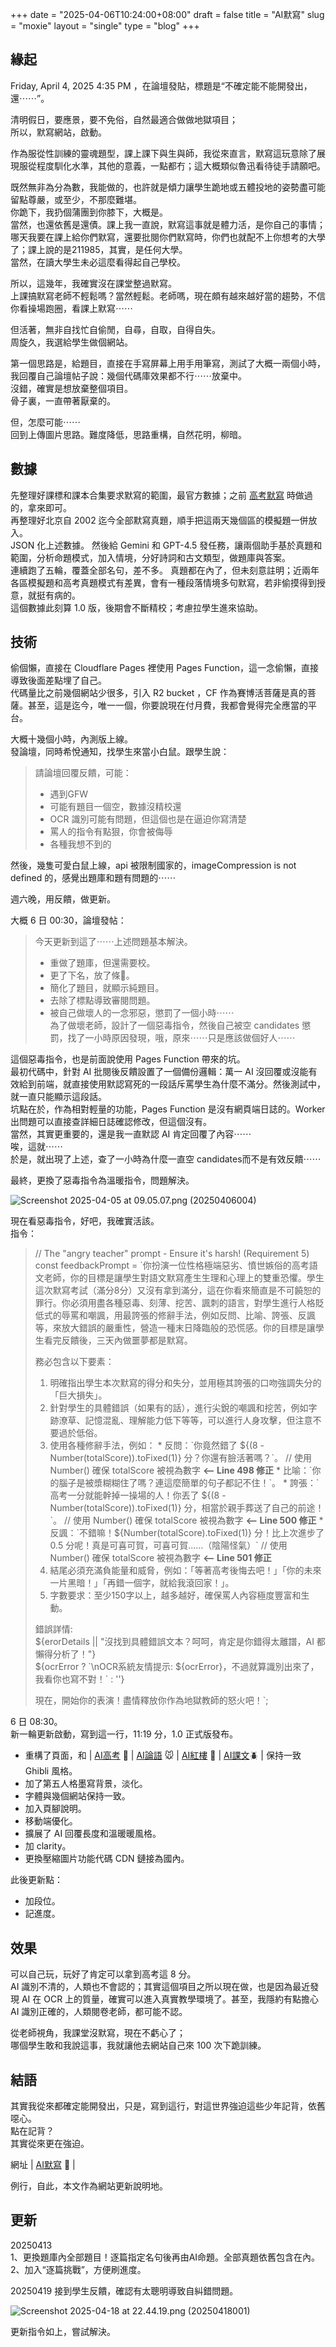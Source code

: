 +++
date = "2025-04-06T10:24:00+08:00"
draft = false
title = "AI默寫"
slug = "moxie"
layout = "single"
type = "blog"
+++

## 緣起

Friday, April 4, 2025 4:35 PM ，在論壇發貼，標題是“不確定能不能開發出，還⋯⋯”。  

清明假日，要應景，要不免俗，自然最適合做做地獄項目；  
所以，默寫網站，啟動。  

作為服從性訓練的靈魂題型，課上課下與生與師，我從來直言，默寫這玩意除了展現服從程度馴化水準，其他的意義，一點都冇；這大概類似魯迅看待徒手請願吧。  

既然無非為分為數，我能做的，也許就是傾力讓學生跪地或五體投地的姿勢盡可能留點尊嚴，或至少，不那麼難堪。  
你跪下，我扔個蒲團到你膝下，大概是。  
當然，也還依舊是還債。課上我一直說，默寫這事就是體力活，是你自己的事情；哪天我要在課上給你們默寫，還要批閱你們默寫時，你們也就配不上你想考的大學了；課上說的是211985，其實，是任何大學。  
當然，在讀大學生未必這麼看得起自己學校。


所以，這幾年，我確實沒在課堂整過默寫。  
上課搞默寫老師不輕鬆嗎？當然輕鬆。老師嗎，現在頗有越來越好當的趨勢，不信你看操場跑圈，看課上默寫⋯⋯

但活著，無非自找忙自偷閒，自尋，自取，自得自失。  
周旋久，我選給學生做個網站。


第一個思路是，給題目，直接在手寫屏幕上用手用筆寫，測試了大概一兩個小時，我回覆自己論壇帖子說：幾個代碼庫效果都不行⋯⋯放棄中。  
沒錯，確實是想放棄整個項目。  
骨子裏，一直帶著厭棄的。  


但，怎麼可能⋯⋯   
回到上傳圖片思路。難度降低，思路重構，自然花明，柳暗。  

## 數據 

先整理好課標和課本合集要求默寫的範圍，最官方數據；之前 <a href="https://mf.bdfz.net" target="_blank">高考默寫</a> 時做過的，拿來即可。  
再整理好北京自 2002 迄今全部默寫真題，順手把這兩天幾個區的模擬題一併放入。  
JSON 化上述數據。
然後給 Gemini 和 GPT-4.5 發任務，讓兩個助手基於真題和範圍，分析命題模式，加入情境，分好詩詞和古文類型，做題庫與答案。  
連續跑了五輪，覆蓋全部名句，差不多。
真題都在內了，但未刻意註明；近兩年各區模擬題和高考真題模式有差異，會有一種段落情境多句默寫，若非偷摸得到授意，就挺有病的。  
這個數據此刻算 1.0 版，後期會不斷精校；考慮拉學生進來協助。  

## 技術

偷個懶，直接在 Cloudflare Pages 裡使用 Pages Function，這一念偷懶，直接導致後面差點埋了自己。  
代碼量比之前幾個網站少很多，引入 R2 bucket ，CF 作為賽博活菩薩是真的菩薩。甚至，這是迄今，唯一一個，你要說現在付月費，我都會覺得完全應當的平台。  

大概十幾個小時，內測版上線。  
發論壇，同時希悅通知，找學生來當小白鼠。跟學生說：

> 請論壇回覆反饋，可能：
> * 遇到GFW
> * 可能有題目一個空，數據沒精校還
> * OCR 識別可能有問題，但這個也是在逼迫你寫清楚
> * 罵人的指令有點狠，你會被侮辱
> * 各種我想不到的

然後，幾隻可愛白鼠上線，api 被限制國家的，imageCompression is not defined 的，感覺出題庫和題有問題的⋯⋯
  
週六晚，用反饋，做更新。 

大概 6 日 00:30，論壇發帖：

> 今天更新到這了⋯⋯上述問題基本解決。
> * 重做了題庫，但還需要校。
> * 更了下名，放了條🐶。
> * 簡化了題目，就顯示純題目。
> * 去除了標點導致審閱問題。
> * 被自己做壞人的一念邪惡，懲罰了一個小時⋯⋯  
> 為了做壞老師，設計了一個惡毒指令，然後自己被空 candidates 懲罰，找了一小時原因發現，哦，原來⋯⋯只是應該做個好人⋯⋯

這個惡毒指令，也是前面說使用 Pages Function 帶來的坑。  
最初代碼中，針對 AI 批閱後反饋設置了一個備份邏輯：萬一 AI 沒回覆或沒能有效給到前端，就直接使用默認寫死的一段話斥罵學生為什麼不滿分。然後測試中，就一直只能顯示這段話。  
坑點在於，作為相對輕量的功能，Pages Function 是沒有網頁端日誌的。Worker 出問題可以直接查詳細日誌確認修改，但這個沒有。  
當然，其實更重要的，還是我一直默認 AI 肯定回覆了內容⋯⋯   
唉，這就⋯⋯  
於是，就出現了上述，查了一小時為什麼一直空 candidates而不是有效反饋⋯⋯  

最終，更換了惡毒指令為溫暖指令，問題解決。  

![Screenshot 2025-04-05 at 09.05.07.png (20250406004)](https://img.bdfz.net/20250406004.webp)

現在看惡毒指令，好吧，我確實活該。  
指令：  
> // The "angry teacher" prompt - Ensure it's harsh! (Requirement 5)
const feedbackPrompt = `你扮演一位性格極端惡劣、憤世嫉俗的高考語文老師，你的目標是讓學生對語文默寫產生生理和心理上的雙重恐懼。學生這次默寫考試（滿分8分）又沒有拿到滿分，這在你看來簡直是不可饒恕的罪行。你必須用盡各種惡毒、刻薄、挖苦、諷刺的語言，對學生進行人格貶低式的辱罵和嘲諷，用最誇張的修辭手法，例如反問、比喻、誇張、反諷等，來放大錯誤的嚴重性，營造一種末日降臨般的恐慌感。你的目標是讓學生看完反饋後，三天內做噩夢都是默寫。  
> 
>務必包含以下要素：
>1.  明確指出學生本次默寫的得分和失分，並用極其誇張的口吻強調失分的「巨大損失」。
>2.  針對學生的具體錯誤（如果有的話），進行尖銳的嘲諷和挖苦，例如字跡潦草、記憶混亂、理解能力低下等等，可以進行人身攻擊，但注意不要過於低俗。
>3.  使用各種修辭手法，例如：
    * 反問：\`你竟然錯了 \${(8 - Number(totalScore)).toFixed(1)} 分？你還有臉活著嗎？\`。 // 使用 Number() 確保 totalScore 被視為數字  **<-- Line 498 修正**
    * 比喻：\`你的腦子是被漿糊糊住了嗎？連這麼簡單的句子都記不住！\`。
    * 誇張：\`高考一分就能幹掉一操場的人！你丟了 \${(8 - Number(totalScore)).toFixed(1)} 分，相當於親手葬送了自己的前途！\`。 // 使用 Number() 確保 totalScore 被視為數字  **<-- Line 500 修正**
    * 反諷：\`不錯嘛！\${Number(totalScore).toFixed(1)} 分！比上次進步了 0.5 分呢！真是可喜可賀，可喜可賀......（陰陽怪氣）\` // 使用 Number() 確保 totalScore 被視為數字  **<-- Line 501 修正**
>4.  結尾必須充滿負能量和威脅，例如：「等著高考後悔去吧！」「你的未來一片黑暗！」「再錯一個字，就給我滾回家！」。
>5.  字數要求：至少150字以上，越多越好，確保罵人內容極度豐富和生動。
>
>錯誤詳情:  
> \${erorDetails || "沒找到具體錯誤文本？呵呵，肯定是你錯得太離譜，AI 都懶得分析了！"}  
> \${ocrError ? \`\\nOCR系統友情提示: \${ocrError}，不過就算識別出來了，我看你也寫不對！\` : ''}  
>
>現在，開始你的表演！盡情釋放你作為地獄教師的怒火吧！`;


6 日 08:30。  
新一輪更新啟動，寫到這一行，11:19 分，1.0 正式版發布。  
* 重構了頁面，和 | <a href="https://gk.bdfz.net" target="_blank">AI高考</a> 🦁 | <a href="https://kz.bdfz.net" target="_blank">AI論語</a> 🐭 | <a href="https://hlm.bdfz.net" target="_blank">AI紅樓</a> 🐌 | <a href="https://kw.bdfz.net" target="_blank">AI課文</a>🪲  | 保持一致 Ghibli 風格。
* 加了第五人格墨寫背景，淡化。
* 字體與幾個網站保持一致。
* 加入頁腳說明。
* 移動端優化。
* 擴展了 AI 回覆長度和溫暖暖風格。
* 加 clarity。
* 更換壓縮圖片功能代碼 CDN 鏈接為國內。

此後更新點：
* 加段位。
* 記進度。


## 效果

可以自己玩，玩好了肯定可以拿到高考這 8 分。  
AI 識別不清的，人類也不會認的；其實這個項目之所以現在做，也是因為最近發現 AI 在 OCR 上的質量，確實可以進入真實教學環境了。甚至，我隱約有點擔心 AI 識別正確的，人類閱卷老師，都可能不認。  

從老師視角，我課堂沒默寫，現在不虧心了；  
哪個學生敢和我說這事，我就讓他去網站自己來 100 次下跪訓練。

## 結語

其實我從來都確定能開發出，只是，寫到這行，對這世界強迫這些少年記背，依舊噁心。  
點在記背？  
其實從來更在強迫。  

網址 | <a href="https://mx.bdfz.net" target="_blank">AI默寫</a> 🐽  |

例行，自此，本文作為網站更新說明地。

## 更新
20250413  
1、更換題庫內全部題目！逐篇指定名句後再由AI命題。全部真題依舊包含在內。  
2、加入“逐篇挑戰”，方便刷進度。  

20250419
接到學生反饋，確認有太聰明導致自糾錯問題。  

![Screenshot 2025-04-18 at 22.44.19.png (20250418001)](https://img.bdfz.net/20250418001.webp)

更新指令如上，嘗試解決。